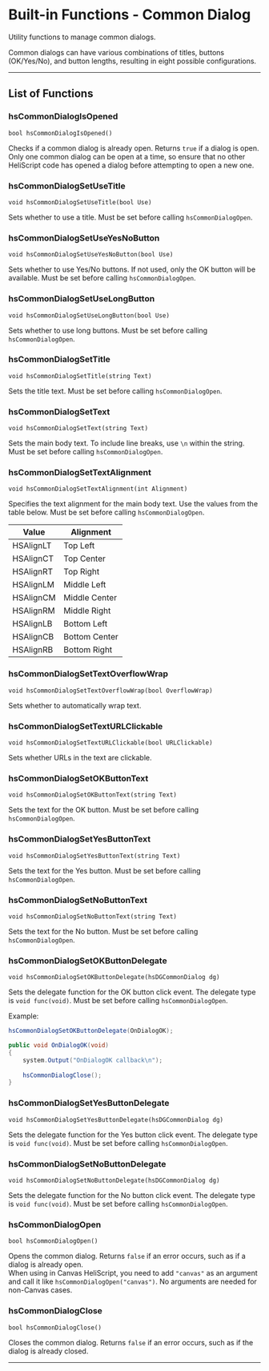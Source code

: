 # Built-in Functions - Common Dialog

Utility functions to manage common dialogs.

Common dialogs can have various combinations of titles, buttons (OK/Yes/No), and button lengths, resulting in eight possible configurations.

***

## List of Functions

### hsCommonDialogIsOpened

`bool hsCommonDialogIsOpened()`

Checks if a common dialog is already open. Returns `true` if a dialog is open. Only one common dialog can be open at a time, so ensure that no other HeliScript code has opened a dialog before attempting to open a new one.

### hsCommonDialogSetUseTitle

`void hsCommonDialogSetUseTitle(bool Use)`

Sets whether to use a title. Must be set before calling `hsCommonDialogOpen`.

### hsCommonDialogSetUseYesNoButton

`void hsCommonDialogSetUseYesNoButton(bool Use)`

Sets whether to use Yes/No buttons. If not used, only the OK button will be available. Must be set before calling `hsCommonDialogOpen`.

### hsCommonDialogSetUseLongButton

`void hsCommonDialogSetUseLongButton(bool Use)`

Sets whether to use long buttons. Must be set before calling `hsCommonDialogOpen`.

### hsCommonDialogSetTitle

`void hsCommonDialogSetTitle(string Text)`

Sets the title text. Must be set before calling `hsCommonDialogOpen`.

### hsCommonDialogSetText

`void hsCommonDialogSetText(string Text)`

Sets the main body text. To include line breaks, use `\n` within the string. Must be set before calling `hsCommonDialogOpen`.

### hsCommonDialogSetTextAlignment

`void hsCommonDialogSetTextAlignment(int Alignment)`

Specifies the text alignment for the main body text. Use the values from the table below. Must be set before calling `hsCommonDialogOpen`.

| Value      | Alignment    |
|------------|--------------|
| HSAlignLT  | Top Left     |
| HSAlignCT  | Top Center   |
| HSAlignRT  | Top Right    |
| HSAlignLM  | Middle Left  |
| HSAlignCM  | Middle Center|
| HSAlignRM  | Middle Right |
| HSAlignLB  | Bottom Left  |
| HSAlignCB  | Bottom Center|
| HSAlignRB  | Bottom Right |

### hsCommonDialogSetTextOverflowWrap

`void hsCommonDialogSetTextOverflowWrap(bool OverflowWrap)`

Sets whether to automatically wrap text.

### hsCommonDialogSetTextURLClickable

`void hsCommonDialogSetTextURLClickable(bool URLClickable)`

Sets whether URLs in the text are clickable.

### hsCommonDialogSetOKButtonText

`void hsCommonDialogSetOKButtonText(string Text)`

Sets the text for the OK button. Must be set before calling `hsCommonDialogOpen`.

### hsCommonDialogSetYesButtonText

`void hsCommonDialogSetYesButtonText(string Text)`

Sets the text for the Yes button. Must be set before calling `hsCommonDialogOpen`.

### hsCommonDialogSetNoButtonText

`void hsCommonDialogSetNoButtonText(string Text)`

Sets the text for the No button. Must be set before calling `hsCommonDialogOpen`.

### hsCommonDialogSetOKButtonDelegate

`void hsCommonDialogSetOKButtonDelegate(hsDGCommonDialog dg)`

Sets the delegate function for the OK button click event. The delegate type is `void func(void)`. Must be set before calling `hsCommonDialogOpen`.

Example:

```csharp
hsCommonDialogSetOKButtonDelegate(OnDialogOK);

public void OnDialogOK(void)
{
	system.Output("OnDialogOK callback\n");
	
	hsCommonDialogClose();
}
```

### hsCommonDialogSetYesButtonDelegate

`void hsCommonDialogSetYesButtonDelegate(hsDGCommonDialog dg)`

Sets the delegate function for the Yes button click event. The delegate type is `void func(void)`. Must be set before calling `hsCommonDialogOpen`.

### hsCommonDialogSetNoButtonDelegate

`void hsCommonDialogSetNoButtonDelegate(hsDGCommonDialog dg)`

Sets the delegate function for the No button click event. The delegate type is `void func(void)`. Must be set before calling `hsCommonDialogOpen`.

### hsCommonDialogOpen

`bool hsCommonDialogOpen()`

Opens the common dialog. Returns `false` if an error occurs, such as if a dialog is already open.<br>
When using in Canvas HeliScript, you need to add `"canvas"` as an argument and call it like `hsCommonDialogOpen("canvas")`. No arguments are needed for non-Canvas cases.

### hsCommonDialogClose

`bool hsCommonDialogClose()`

Closes the common dialog. Returns `false` if an error occurs, such as if the dialog is already closed.

***
